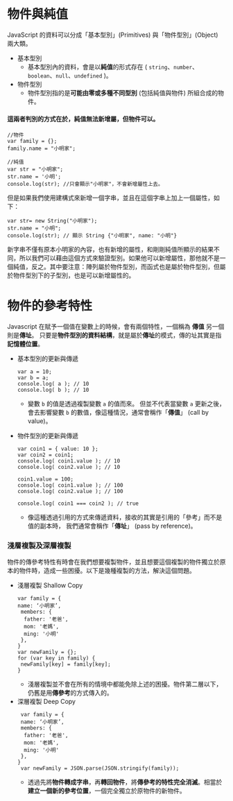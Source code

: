 # 物件與純值
JavaScript 的資料可以分成「基本型別」(Primitives) 與「物件型別」(Object) 兩大類。
*  基本型別
    *   基本型別內的資料，會是以**純值**的形式存在 (  `string`、`number`、`boolean`、`null`、`undefined`  )。
* 物件型別 
   *  物件型別指的是**可能由零或多種不同型別**  (包括純值與物件) 所組合成的物件。

#### 這兩者判別的方式在於，**純值無法新增屬，但物件可以。**
```
//物件
var family = {};  
family.name = "小明家";

//純值
var str = "小明家";  
str.name = '小明';
console.log(str); //只會顯示"小明家"，不會新增屬性上去。
```
但是如果我們使用建構式來新增一個字串，並且在這個字串上加上一個屬性，如下：
```
var str= new String("小明家");  
str.name = "小明";
console.log(str); // 顯示 String {"小明家", name: "小明"}
```
新字串不僅有原本小明家的內容，也有新增的屬性，和剛剛純值所顯示的結果不同，所以我們可以藉由這個方式來驗證型別。如果他可以新增屬性，那他就不是一個純值，反之。其中要注意：陣列屬於物件型別，而函式也是屬於物件型別，但屬於物件型別下的子型別，也是可以新增屬性的。
# 物件的參考特性
Javascript 在賦予一個值在變數上的時候，會有兩個特性，一個稱為 **傳值** 另一個則是**傳址**。
只要是**物件型別的資料結構**，就是屬於**傳址**的模式，傳的址其實是指**記憶體位置**。
* 基本型別的更新與傳遞
  ```
  var a = 10;
  var b = a;
  console.log( a ); // 10
  console.log( b ); // 10
  ```
  * 變數  `b`  的值是透過複製變數  `a`  的值而來。
但並不代表當變數  `a`  更新之後，會去影響變數  `b`  的數值，像這種情況，通常會稱作「**傳值**」 (call by value)。

* 物件型別的更新與傳遞
  ```
  var coin1 = { value: 10 }; 
  var coin2 = coin1; 
  console.log( coin1.value ); // 10 
  console.log( coin2.value ); // 10

  coin1.value = 100;
  console.log( coin1.value ); // 100
  console.log( coin2.value ); // 100

  console.log( coin1 === coin2 ); // true
  ```
   * 像這種透過引用的方式來傳遞資料，接收的其實是引用的「參考」而不是值的副本時，  我們通常會稱作「**傳址**」 (pass by reference)。
### 淺層複製及深層複製
物件的傳參考特性有時會在我們想要複製物件，並且想要這個複製的物件獨立於原本的物件時，造成一些困擾。以下是幾種複製的方法，解決這個問題。
*  淺層複製 Shallow Copy
    ```
    var family = {  
    name: ‘小明家’,  
     members: {  
      father: '老爸',  
      mom: '老媽',  
      ming: '小明'  
     },  
    }
   var newFamily = {};  
   for (var key in family) {  
     newFamily[key] = family[key];  
    }
    ``` 
      *   淺層複製並不會在所有的情境中都能免除上述的困擾。物件第二層以下，仍舊是用**傳參考**的方式傳入的。
*  深層複製 Deep Copy
   ```
    var family = {  
    name: ‘小明家’,  
    members: {  
     father: '老爸',  
     mom: '老媽',  
     ming: '小明'  
    },  
   }
    var newFamily = JSON.parse(JSON.stringify(family));
    ``` 
      *  透過先將**物件轉成字串**，再**轉回物件**，將**傳參考的特性完全消滅**。相當於**建立一個新的參考位置**，一個完全獨立於原物件的新物件。
